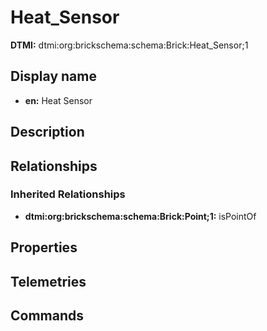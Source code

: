 # Heat_Sensor
**DTMI:** dtmi:org:brickschema:schema:Brick:Heat_Sensor;1
## Display name
- **en:** Heat Sensor
## Description
## Relationships
### Inherited Relationships
* **dtmi:org:brickschema:schema:Brick:Point;1:** isPointOf
## Properties
## Telemetries
## Commands

